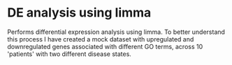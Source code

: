# DE analysis using limma

Performs differential expression analysis using limma. To better understand this process I have created a mock dataset with upregulated and downregulated genes associated with different GO terms, across 10 'patients' with two different disease states.
